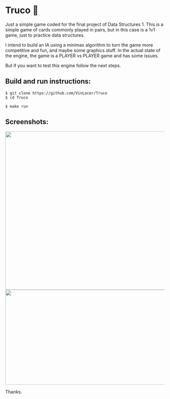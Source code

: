 # Truco 🎲

Just a simple game coded for the final project of Data Structures 1. This is a simple game of cards commonly played in pairs, but in this case is a 1v1 game, just to practice data structures.

I intend to build an IA using a minimax algorithm to turn the game more competitive and fun, and maybe some graphics stuff. In the actual state of the engine, the game is a PLAYER vs PLAYER game and has some issues.

But if you want to test this engine follow the next steps.
## Build and run instructions:
```
$ git clone https://github.com/VinLacer/Truco
$ cd Truco
```
```
$ make run
```

## Screenshots:

<img src = "https://user-images.githubusercontent.com/71742380/192006671-694513e3-b8c4-4e20-b3ba-8666642db88a.png" width = "650" height ="500">

<img src = "https://media.giphy.com/media/c7oYyva9558bnPDSm0/giphy.gif" width="650" height="300">



Thanks.


